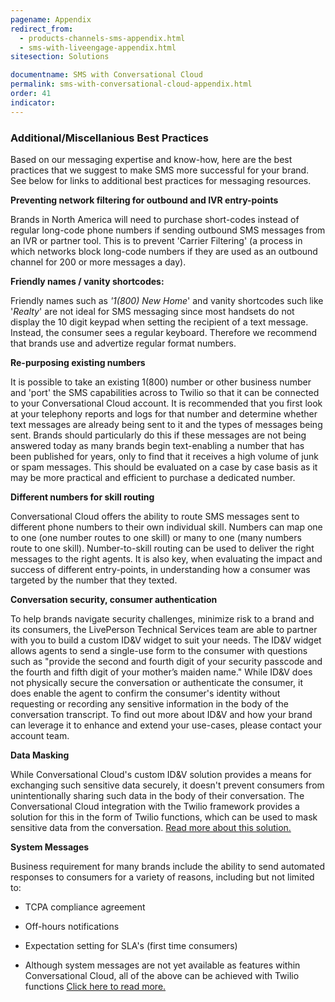 ```yaml
---
pagename: Appendix
redirect_from:
  - products-channels-sms-appendix.html
  - sms-with-liveengage-appendix.html
sitesection: Solutions

documentname: SMS with Conversational Cloud
permalink: sms-with-conversational-cloud-appendix.html
order: 41
indicator:
---
```

### Additional/Miscellanious Best Practices

Based on our messaging expertise and know-how, here are the best practices that we suggest to make SMS more successful for your brand. See below for links to additional best practices for messaging resources.

**Preventing network filtering for outbound and IVR entry-points**

Brands in North America will need to purchase short-codes instead of regular long-code phone numbers if sending outbound SMS messages from an IVR or partner tool. This is to prevent 'Carrier Filtering' (a process in which networks block long-code numbers if they are used as an outbound channel for 200 or more messages a day).

**Friendly names / vanity shortcodes:**

Friendly names such as *'1(800) New Home*' and vanity shortcodes such like '*Realty*' are not ideal for SMS messaging since most handsets do not display the 10 digit keypad when setting the recipient of a text message. Instead, the consumer sees a regular keyboard. Therefore we recommend that brands use and advertize regular format numbers.

**Re-purposing existing numbers**

It is possible to take an existing 1(800) number or other business number and 'port' the SMS capabilities across to Twilio so that it can be connected to your Conversational Cloud account. It is recommended that you first look at your telephony reports and logs for that number and determine whether text messages are already being sent to it and the types of messages being sent. Brands should particularly do this if these messages are not being answered today as many brands begin text-enabling a number that has been published for years, only to find that it receives a high volume of junk or spam messages. This should be evaluated on a case by case basis as it may be more practical and efficient to purchase a dedicated number.

**Different numbers for skill routing**

Conversational Cloud offers the ability to route SMS messages sent to different phone numbers to their own individual skill. Numbers can map one to one (one number routes to one skill) or many to one (many numbers route to one skill). Number-to-skill routing can be used to deliver the right messages to the right agents. It is also key, when evaluating the impact and success of different entry-points, in understanding how a consumer was targeted by the number that they texted.

**Conversation security, consumer authentication**

To help brands navigate security challenges, minimize risk to a brand and its consumers, the LivePerson Technical Services team are able to partner with you to build a custom ID&V widget to suit your needs. The ID&V widget allows agents to send a single-use form to the consumer with questions such as "provide the second and fourth digit of your security passcode and the fourth and fifth digit of your mother’s maiden name." While ID&V does not physically secure the conversation or authenticate the consumer, it does enable the agent to confirm the consumer's identity without requesting or recording any sensitive information in the body of the conversation transcript. To find out more about ID&V and how your brand can leverage it to enhance and extend your use-cases, please contact your account team.

**Data Masking**

While Conversational Cloud's custom ID&V solution provides a means for exchanging such sensitive data securely, it doesn't prevent consumers from unintentionally sharing such data in the body of their conversation. The Conversational Cloud integration with the Twilio framework provides a solution for this in the form of Twilio functions, which can be used to mask sensitive data from the conversation. [Read more about this solution.](https://s3-eu-west-1.amazonaws.com/ce-sr/CA/Messaging/Enhancing+SMS+experience+with+Twilio+Functions.pdf)

**System Messages**

Business requirement for many brands include the ability to send automated responses to consumers for a variety of reasons, including but not limited to:

* TCPA compliance agreement

* Off-hours notifications

* Expectation setting for SLA's (first time consumers)

* Although system messages are not yet available as features within Conversational Cloud, all of the above can be achieved with Twilio functions [Click here to read more.](https://s3-eu-west-1.amazonaws.com/ce-sr/CA/Messaging/Enhancing+SMS+experience+with+Twilio+Functions.pdf)
